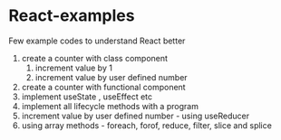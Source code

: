 # React-examples
Few example codes to understand React better

1. create a counter with class component
    1. increment value by 1
    1. increment value by user defined number
1. create a counter with functional component
1. implement useState , useEffect etc  
1. implement all lifecycle methods with a program
1. increment value by user defined number - using useReducer
1. using array methods - foreach, forof, reduce, filter, slice and splice
